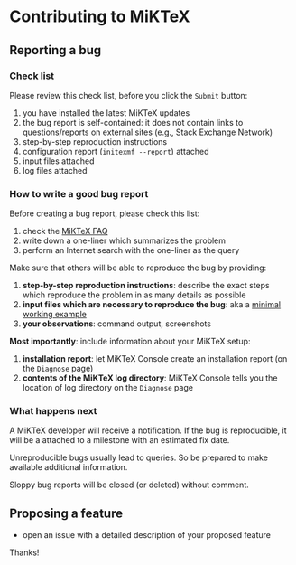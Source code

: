 # Contributing to MiKTeX

## Reporting a bug

### Check list

Please review this check list, before you click the `Submit` button:

1. you have installed the latest MiKTeX updates
2. the bug report is self-contained: it does not contain links to questions/reports on external sites (e.g., Stack Exchange Network)
3. step-by-step reproduction instructions
4. configuration report (`initexmf --report`) attached
5. input files attached
6. log files attached

### How to write a good bug report

Before creating a bug report, please check this list:

1. check the [MiKTeX FAQ](https://miktex.org/faq)
2. write down a one-liner which summarizes the problem
3. perform an Internet search with the one-liner as the query

Make sure that others will be able to reproduce the bug by providing:

1. **step-by-step reproduction instructions**:
  describe the exact steps which reproduce the problem in as many details
  as possible
2. **input files which are necessary to reproduce the bug**: aka a [minimal working example](https://en.wikipedia.org/wiki/Minimal_working_example)
3. **your observations**: command output, screenshots

**Most importantly**: include information about your MiKTeX setup:

1. **installation report**: let MiKTeX Console create
  an installation report (on the `Diagnose` page)
2. **contents of the MiKTeX log directory**: MiKTeX Console tells
  you the location of log directory on the `Diagnose` page

### What happens next

A MiKTeX developer will receive a notification. If the bug is
reproducible, it will be a attached to a milestone with an estimated
fix date.

Unreproducible bugs usually lead to queries. So be prepared to make
available additional information.

Sloppy bug reports will be closed (or deleted) without comment.

## Proposing a feature

- open an issue with a detailed description of your proposed feature

Thanks!
